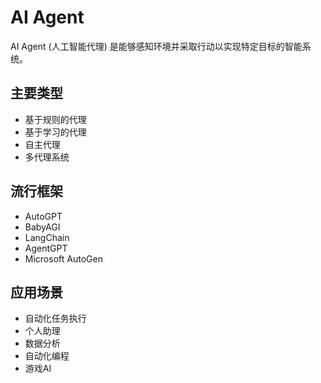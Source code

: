 # AI Agent

AI Agent (人工智能代理) 是能够感知环境并采取行动以实现特定目标的智能系统。

## 主要类型

- 基于规则的代理
- 基于学习的代理
- 自主代理
- 多代理系统

## 流行框架

- AutoGPT
- BabyAGI
- LangChain
- AgentGPT
- Microsoft AutoGen

## 应用场景

- 自动化任务执行
- 个人助理
- 数据分析
- 自动化编程
- 游戏AI